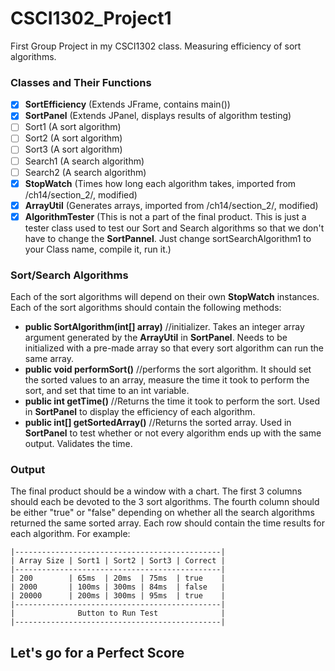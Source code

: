 # CSCI1302_Project1
First Group Project in my CSCI1302 class. Measuring efficiency of sort algorithms.

### Classes and Their Functions
- [x] **SortEfficiency** (Extends JFrame, contains main())
- [x] **SortPanel** (Extends JPanel, displays results of algorithm testing)
- [ ] Sort1 (A sort algorithm)
- [ ] Sort2 (A sort algorithm)
- [ ] Sort3 (A sort algorithm)
- [ ] Search1 (A search algorithm)
- [ ] Search2 (A search algorithm)
- [x] **StopWatch** (Times how long each algorithm takes, imported from /ch14/section_2/, modified)
- [x] **ArrayUtil** (Generates arrays, imported from /ch14/section_2/, modified)
- [x] **AlgorithmTester** (This is not a part of the final product. This is just a tester class used to test our Sort and Search algorithms so that we don't have to change the **SortPannel**. Just change sortSearchAlgorithm1 to your Class name, compile it, run it.)

### Sort/Search Algorithms
  Each of the sort algorithms will depend on their own **StopWatch** instances.
  Each of the sort algorithms should contain the following methods:
- **public SortAlgorithm(int[] array)** //initializer. Takes an integer array argument generated by the **ArrayUtil** in **SortPanel**. Needs to be initialized with a pre-made array so that every sort algorithm can run the same array.
- **public void performSort()** //performs the sort algorithm. It should set the sorted values to an array, measure the time it took to perform the sort, and set that time to an int variable.
- **public int getTime()** //Returns the time it took to perform the sort. Used in **SortPanel** to display the efficiency of each algorithm.
- **public int[] getSortedArray()** //Returns the sorted array. Used in **SortPanel** to test whether or not every algorithm ends up with the same output. Validates the time.

### Output
  The final product should be a window with a chart. The first 3 columns should each be devoted to the 3 sort algorithms. The fourth column should be either "true" or "false" depending on whether all the search algorithms returned the same sorted array. Each row should contain the time results for each algorithm. For example:

    |----------------------------------------------|
    | Array Size | Sort1 | Sort2 | Sort3 | Correct |
    |----------------------------------------------|
    | 200        | 65ms  | 20ms  | 75ms  | true    |
    | 2000       | 100ms | 300ms | 84ms  | false   |
    | 20000      | 200ms | 300ms | 95ms  | true    |
    |----------------------------------------------|
    |              Button to Run Test              |
    |----------------------------------------------|

## Let's go for a Perfect Score
